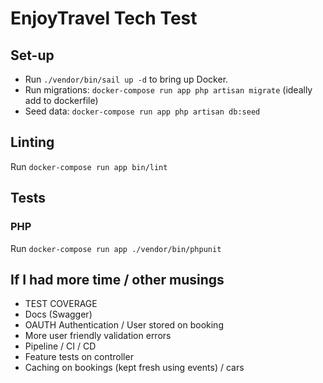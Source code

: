 # EnjoyTravel Tech Test
## Set-up
- Run `./vendor/bin/sail up -d` to bring up Docker.
- Run migrations: `docker-compose run app php artisan migrate` (ideally add to dockerfile)
- Seed data: `docker-compose run app php artisan db:seed`

## Linting 
Run `docker-compose run app bin/lint`

## Tests
### PHP
Run `docker-compose run app ./vendor/bin/phpunit`

## If I had more time / other musings
- TEST COVERAGE
- Docs (Swagger)
- OAUTH Authentication / User stored on booking
- More user friendly validation errors
- Pipeline / CI / CD
- Feature tests on controller
- Caching on bookings (kept fresh using events) / cars